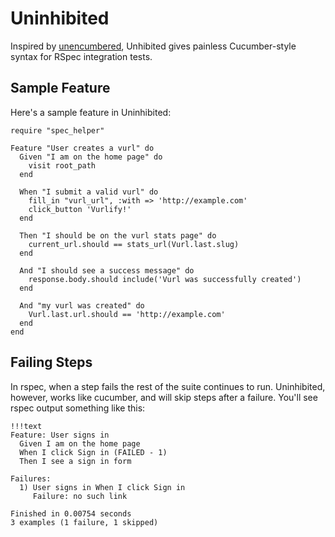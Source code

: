 # Uninhibited

Inspired by [unencumbered](http://github.com/hashrocket/unencumbered),
Unhibited gives painless Cucumber-style syntax for RSpec integration tests.

## Sample Feature
Here's a sample feature in Uninhibited:

    require "spec_helper"

    Feature "User creates a vurl" do
      Given "I am on the home page" do
        visit root_path
      end

      When "I submit a valid vurl" do
        fill_in "vurl_url", :with => 'http://example.com'
        click_button 'Vurlify!'
      end

      Then "I should be on the vurl stats page" do
        current_url.should == stats_url(Vurl.last.slug)
      end

      And "I should see a success message" do
        response.body.should include('Vurl was successfully created')
      end

      And "my vurl was created" do
        Vurl.last.url.should == 'http://example.com'
      end
    end

## Failing Steps
In rspec, when a step fails the rest of the suite continues to run.
Uninhibited, however, works like cucumber, and will skip steps after a failure.
You'll see rspec output something like this:

    !!!text
    Feature: User signs in
      Given I am on the home page
      When I click Sign in (FAILED - 1)
      Then I see a sign in form

    Failures:
      1) User signs in When I click Sign in
         Failure: no such link

    Finished in 0.00754 seconds
    3 examples (1 failure, 1 skipped)
